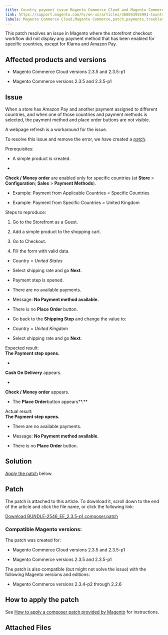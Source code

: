 ```yaml
---
title: Country payment issue Magento Commerce Cloud and Magento Commerce 2.3.5, 2.3.5-p1 
link: https://support.magento.com/hc/en-us/articles/360043955991-Country-payment-issue-Magento-Commerce-Cloud-and-Magento-Commerce-2-3-5-2-3-5-p1-
labels: Magento Commerce Cloud,Magento Commerce,patch,payments,troubleshooting,known issues,2.3.5,2.3.5-p1
---
```


This patch resolves an issue in Magento where the storefront checkout workflow did not display any payment method that has been enabled for specific countries, except for Klarna and Amazon Pay.

## Affected products and versions

* Magento Commerce Cloud versions 2.3.5 and 2.3.5-p1

* Magento Commerce versions 2.3.5 and 2.3.5-p1

## Issue

When a store has Amazon Pay and another payment assigned to different countries, and when one of those countries and payment methods is selected, the payment method and place order buttons are not visible.

A webpage refresh is a workaround for the issue.

To resolve this issue and remove the error, we have created a [patch](https://support.magento.com/hc/en-us/article_attachments/360057950771/BUNDLE-2546_EE_2.3.5-p1.composer.patch).

Prerequisites:

* A simple product is created.

* 
**Check / Money order** are enabled only for specific countries (at **Store** > **Configuration**; **Sales** > **Payment Methods**).

* Example: Payment from Applicable Countries = Specific Countries

* Example: Payment from Specific Countries = United Kingdom

Steps to reproduce:

1. Go to the Storefront as a Guest.

1. Add a simple product to the shopping cart.

1. Go to Checkout.

1. Fill the form with valid data.

* Country = *United States*

* Select shipping rate and go **Next**.

* Payment step is opened.

* There are no available payments.

* Message: **No Payment method available.**

* There is no **Place Order** button.

* Go back to the **Shipping Step** and change the value to:

* Country = *United Kingdom*

* Select shipping rate and go **Next**.

Expected result:  
 **The Payment step opens.**

* 
**Cash On Delivery** appears.

* 
**Check / Money order** appears.

* The **Place Order**button appears**.**

Actual result:  
**The Payment step opens.**

* There are no available payments.

* Message: **No Payment method available**.

* There is no **Place Order** button.

## Solution

[Apply the patch](https://support.magento.com/hc/en-us/article_attachments/360057950771/BUNDLE-2546_EE_2.3.5-p1.composer.patch) below.

## Patch

The patch is attached to this article. To download it, scroll down to the end of the article and click the file name, or click the following link:

[Download BUNDLE-2546\_EE\_2.3.5-p1.composer.patch](https://support.magento.com/hc/en-us/article_attachments/360057950771/BUNDLE-2546_EE_2.3.5-p1.composer.patch)

### Compatible Magento versions:

The patch was created for:

* Magento Commerce Cloud versions 2.3.5 and 2.3.5-p1

* Magento Commerce versions 2.3.5 and 2.3.5-p1

The patch is also compatible (but might not solve the issue) with the following Magento versions and editions:

* Magento Commerce versions 2.3.4-p2 through 2.2.6

## How to apply the patch

See [How to apply a composer patch provided by Magento](https://support.magento.com/hc/en-us/articles/360028367731) for instructions.

## Attached Files


